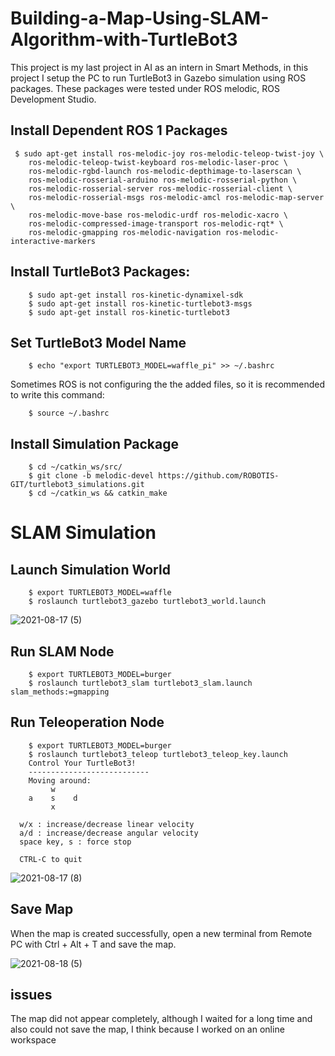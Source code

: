 # Building-a-Map-Using-SLAM-Algorithm-with-TurtleBot3

This project is my last project in AI as an intern in Smart Methods, in this project I setup the PC to run TurtleBot3 in Gazebo simulation using ROS packages. These packages were tested under ROS melodic, ROS Development Studio.

## Install Dependent ROS 1 Packages

     $ sudo apt-get install ros-melodic-joy ros-melodic-teleop-twist-joy \
        ros-melodic-teleop-twist-keyboard ros-melodic-laser-proc \
        ros-melodic-rgbd-launch ros-melodic-depthimage-to-laserscan \
        ros-melodic-rosserial-arduino ros-melodic-rosserial-python \
        ros-melodic-rosserial-server ros-melodic-rosserial-client \
        ros-melodic-rosserial-msgs ros-melodic-amcl ros-melodic-map-server \
        ros-melodic-move-base ros-melodic-urdf ros-melodic-xacro \
        ros-melodic-compressed-image-transport ros-melodic-rqt* \
        ros-melodic-gmapping ros-melodic-navigation ros-melodic-interactive-markers
        
## Install TurtleBot3 Packages:


        $ sudo apt-get install ros-kinetic-dynamixel-sdk
        $ sudo apt-get install ros-kinetic-turtlebot3-msgs
        $ sudo apt-get install ros-kinetic-turtlebot3
        
## Set TurtleBot3 Model Name

        $ echo "export TURTLEBOT3_MODEL=waffle_pi" >> ~/.bashrc
Sometimes ROS is not configuring the the added files, so it is recommended to write this command:

        $ source ~/.bashrc
## Install Simulation Package

        $ cd ~/catkin_ws/src/
        $ git clone -b melodic-devel https://github.com/ROBOTIS-GIT/turtlebot3_simulations.git
        $ cd ~/catkin_ws && catkin_make
        
        

 # SLAM Simulation
 ## Launch Simulation World
        $ export TURTLEBOT3_MODEL=waffle
        $ roslaunch turtlebot3_gazebo turtlebot3_world.launch
        
 ![2021-08-17 (5)](https://user-images.githubusercontent.com/63214056/129894752-6d49a77e-4f63-4df5-b9f5-3d0028e2922a.png)

## Run SLAM Node
        $ export TURTLEBOT3_MODEL=burger
        $ roslaunch turtlebot3_slam turtlebot3_slam.launch slam_methods:=gmapping
        
## Run Teleoperation Node
        $ export TURTLEBOT3_MODEL=burger
        $ roslaunch turtlebot3_teleop turtlebot3_teleop_key.launch
        Control Your TurtleBot3!
        ---------------------------
        Moving around:
             w
        a    s    d
             x

      w/x : increase/decrease linear velocity
      a/d : increase/decrease angular velocity
      space key, s : force stop

      CTRL-C to quit
      
      
![2021-08-17 (8)](https://user-images.githubusercontent.com/63214056/129895364-98675764-7958-4572-bc7d-f03ff9549524.png)

      
## Save Map
When the map is created successfully, open a new terminal from Remote PC with Ctrl + Alt + T and save the map.
        
![2021-08-18 (5)](https://user-images.githubusercontent.com/63214056/129895959-b285e8ab-44c9-4416-a804-74422ec1f947.png)

## issues
The map did not appear completely, although I waited for a long time and also could not save the map, I think because I worked on an online workspace

        
